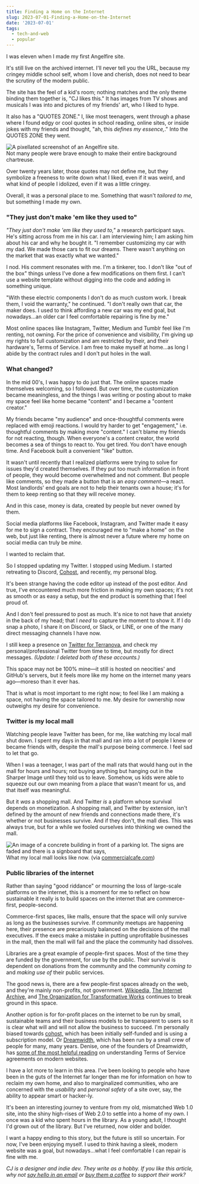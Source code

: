 ```yaml
---
title: Finding a Home on the Internet
slug: 2023-07-01-Finding-a-Home-on-the-Internet
date: '2023-07-01'
tags:
  - tech-and-web
  - popular
---
```


I was eleven when I made my first Angelfire site.

It's still live on the archived internet. I'll never tell you the URL, because my cringey middle school self, whom I love and cherish, does not need to bear the scrutiny of the modern public.

The site has the feel of a kid's room; nothing matches and the only theme binding them together is, "CJ likes this." It has images from TV shows and musicals I was into and pictures of my friends' art, who I liked to hype.

It also has a "QUOTES ZONE." I, like most teenagers, went through a phase where I found edgy or cool quotes in school reading, online sites, or inside jokes with my friends and thought, "ah, this _defines my essence,_." Into the QUOTES ZONE they went.

<div class="image"><img src="https://illuminesce.net/blog/posts/images/20230701-angelfire-site.png" alt="A pixellated screenshot of an Angelfire site."><div class="caption">Not many people were brave enough to make their entire background chartreuse.</div></div>

Over twenty years later, those quotes may not define me, but they symbolize a freeness to write down what I liked, even if it was weird, and what kind of people I idolized, even if it was a little cringey.

Overall, it was a personal place to me. Something that wasn't _tailored to me,_ but something I made my own.

### "They just don't make 'em like they used to"

_"They just don't make 'em like they used to,"_ a research participant says. He's sitting across from me in his car. I am interviewing him; I am asking him about his car and why he bought it. "I remember customizing my car with my dad. We made those cars to fit our dreams. There wasn't anything on the market that was exactly what we wanted."

I nod. His comment resonates with me. I'm a tinkerer, too. I don't like "out of the box" things unless I've done a few modifications on them first. I can't use a website template without digging into the code and adding in something unique.

"With these electric components I don't do as much custom work. I break them, I void the warranty," he continued. "I don't really own that car, the maker does. I used to think affording a new car was my end goal, but nowadays...an older car I feel comfortable repairing is fine by me."

Most online spaces like Instagram, Twitter, Medium and Tumblr feel like I'm renting, not owning. For the price of convenience and visibility, I'm giving up my rights to full customization and am restricted by their, and their hardware's, Terms of Service. I am free to make myself at home...as long I abide by the contract rules and I don't put holes in the wall.

### What changed?

In the mid 00's, I was happy to do just that. The online spaces made themselves welcoming, so I followed. But over time, the customization became meaningless, and the things I was writing or posting about to make my space feel like home became "content" and I became a "content creator."

My friends became "my audience" and once-thoughtful comments were replaced with emoji reactions. I would try harder to get "engagement," i.e. thoughtful comments by making more "content." I can't blame my friends for not reacting, though. When everyone's a content creator, the world becomes a sea of things to react to. You get tired. You don't have enough time. And Facebook built a convenient "like" button.

It wasn't until recently that I realized platforms were trying to solve for issues they'd created themselves. If they put too much information in front of people, they would become overwhelmed and not comment. But people like comments, so they made a button that is an _easy comment_—a react. Most landlords' end goals are not to help their tenants own a house; it's for them to keep renting so that they will receive money.

And in this case, money is data, created by people but never owned by them.

Social media platforms like Facebook, Instagram, and Twitter made it easy for me to sign a contract. They encouraged me to "make a home" on the web, but just like renting, there is almost never a future where my home on social media can truly be _mine._

I wanted to reclaim that.

So I stopped updating my Twitter. I stopped using Medium. I started retreating to Discord, [Cohost](https://cohost.org/illuminesce), and recently, my personal blog.

It's been strange having the code editor up instead of the post editor. And true, I've encountered much more friction in making my own spaces; it's not as smooth or as easy a setup, but the end product is something that I feel proud of.

And I don't feel pressured to post as much. It's nice to not have that anxiety in the back of my head; that I _need_ to capture the moment to show it. If I do snap a photo, I share it on Discord, or Slack, or LINE, or one of the many direct messaging channels I have now.

I still keep a presence on [Twitter for Terranova](https://twitter.com/playterranova/), and check my personal/professional Twitter from time to time, but mostly for direct messages. _(Update: I deleted both of these accounts.)_

This space may not be 100% mine—it still is hosted on neocities' and GitHub's servers, but it feels more like my home on the internet many years ago—moreso than it ever has.

That is what is most important to me right now; to feel like I am making a space, not having the space tailored to me. My desire for ownership now outweighs my desire for convenience.

### Twitter is my local mall

Watching people leave Twitter has been, for me, like watching my local mall shut down. I spent my days in that mall and ran into a lot of people I knew or became friends with, despite the mall's purpose being commerce. I feel sad to let that go.

When I was a teenager, I was part of the mall rats that would hang out in the mall for hours and hours; not buying anything but hanging out in the Sharper Image until they told us to leave. Somehow, us kids were able to squeeze out our own meaning from a place that wasn't meant for us, and that itself was meaningful.

But it _was_ a shopping mall. And Twitter _is_ a platform whose survival depends on monetization. A shopping mall, and Twitter by extension, isn't defined by the amount of new friends and connections made there, it's whether or not businesses survive. And if they don't, the mall dies. This was always true, but for a while we fooled ourselves into thinking we owned the mall.

<div class="image"><img src="https://illuminesce.net/blog/posts/images/20230701-mall.png" alt="An image of a concrete building in front of a parking lot. The signs are faded and there is a signboard that says, " for="" lease.""=""><div class="caption">What my local mall looks like now. (via <a href="https://www.commercialcafe.com/">commercialcafe.com</a>)</div></div>

### Public libraries of the internet

Rather than saying "good riddance" or mourning the loss of large-scale platforms on the internet, this is a moment for me to reflect on how sustainable it really is to build spaces on the internet that are commerce-first, people-second.

Commerce-first spaces, like malls, ensure that the space will only survive as long as the businesses survive. If community meetups are happening here, their presence are precariously balanced on the decisions of the mall executives. If the execs make a mistake in putting unprofitable businesses in the mall, then the mall will fail and the place the community had dissolves.

Libraries are a great example of people-first spaces. Most of the time they are funded by the government, for use by the public. Their survival is dependent on donations from the community and the community _coming to_ and _making use of_ their public services.

The good news is, there are a few people-first spaces already on the web, and they're mainly non-profits, not government. [Wikipedia,](https://www.wikipedia.org/) [The Internet Archive,](https://archive.org/) and [The Organization for Transformative Works](https://www.transformativeworks.org/) continues to break ground in this space.

Another option is for for-profit places on the internet to be run by small, sustainable teams and their business models to be transparent to users so it is clear what will and will not allow the business to succeed. I'm personally biased towards [cohost,](https://cohost.org/) which has been initially self-funded and is using a subscription model. Or [Dreamwidth,](https://www.dreamwidth.org/) which has been run by a small crew of people for many, many years. Denise, one of the founders of Dreamwidth, has [some of the most helpful reading](https://synecdochic.dreamwidth.org/786741.html) on understanding Terms of Service agreements on modern websites.

I have a lot more to learn in this area. I've been looking to people who have been in the guts of the Internet far longer than me for information on how to reclaim my own home, and also to marginalized communities, who are concerned with the _usability_ and _personal safety_ of a site over, say, the ability to appear smart or hacker-ly.

It's been an interesting journey to venture from my old, mismatched Web 1.0 site, into the shiny high-rises of Web 2.0 to settle into a home of my own. I once was a kid who spent hours in the library. As a young adult, I thought I'd grown out of the library. But I've returned, now older and bolder.

I want a happy ending to this story, but the future is still so uncertain. For now, I've been enjoying myself. I used to think having a sleek, modern website was a goal, but nowadays...what I feel comfortable I can repair is fine with me.

_CJ is a designer and indie dev. They write as a hobby. If you like this article, why not [say hello in an email](https://illuminesce.net/contact) or [buy them a coffee](https://ko-fi.com/studioterranova) to support their work?_
